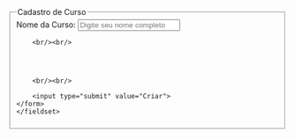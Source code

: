 <!--● novo curso: formulário de Cadastro para novos cursos.  
      ● nova disciplina:c
Obs.: Sigam as informações existentes no banco de dados para criar os
formulários de Cadastro.
Na tabela sql tem apenas esse campo
* nome do curso
-->
<!DOCTYPE html>
<html lang="pt-br">
<head>
    <meta charset="UTF-8">
    <title>Formulário de Cadastro Curso
    </title>
</head>
<body>
    <fieldset>
        <legend>Cadastro de Curso</legend>
    <form name="cadastro" method="post">
        <label>Nome da Curso:</label>
        <input type="text" name="nomeUser" maxlength="100" placeholder="Digite seu nome completo" required>

        <br/><br/>

        

   
        <br/><br/>

        <input type="submit" value="Criar">
    </form>
    </fieldset>
</body>
</html>
